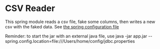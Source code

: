# CSV Reader

This spring module reads a csv file, fake some columns, then writes a new csv with the faked data.
See [the spring configuration file](./src/test/resources/application.yml)

Reminder: to start the jar with an external java file, use java -jar app.jar --spring.config.location=file:///Users/home/config/jdbc.properties
